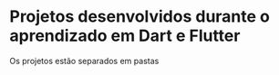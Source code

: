 # Projetos desenvolvidos durante o aprendizado em Dart e Flutter 

Os projetos estão separados em pastas
